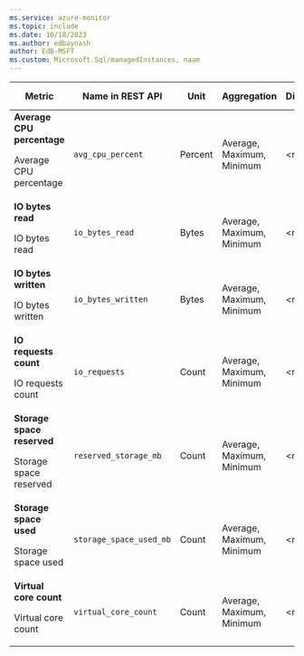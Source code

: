 ```yaml
---
ms.service: azure-monitor
ms.topic: include
ms.date: 10/18/2023
ms.author: edbaynash
author: EdB-MSFT
ms.custom: Microsoft.Sql/managedInstances, naam
---
```

<!--
NOTE:  This content is automatically generated using API calls to Azure. 
Any edits made on these files will be overwritten in the next run of the script. 
There is no benefit in editing these files directly.  
-->
  
  
|Metric|Name in REST API|Unit|Aggregation|Dimensions|Time Grains|DS Export|
|---|---|---|---|---|---|---|
|**Average CPU percentage**<p><p>Average CPU percentage |`avg_cpu_percent` |Percent |Average, Maximum, Minimum |\<none\>|PT1M |Yes|
|**IO bytes read**<p><p>IO bytes read |`io_bytes_read` |Bytes |Average, Maximum, Minimum |\<none\>|PT1M |Yes|
|**IO bytes written**<p><p>IO bytes written |`io_bytes_written` |Bytes |Average, Maximum, Minimum |\<none\>|PT1M |Yes|
|**IO requests count**<p><p>IO requests count |`io_requests` |Count |Average, Maximum, Minimum |\<none\>|PT1M |Yes|
|**Storage space reserved**<p><p>Storage space reserved |`reserved_storage_mb` |Count |Average, Maximum, Minimum |\<none\>|PT1M |Yes|
|**Storage space used**<p><p>Storage space used |`storage_space_used_mb` |Count |Average, Maximum, Minimum |\<none\>|PT1M |Yes|
|**Virtual core count**<p><p>Virtual core count |`virtual_core_count` |Count |Average, Maximum, Minimum |\<none\>|PT1M |Yes|